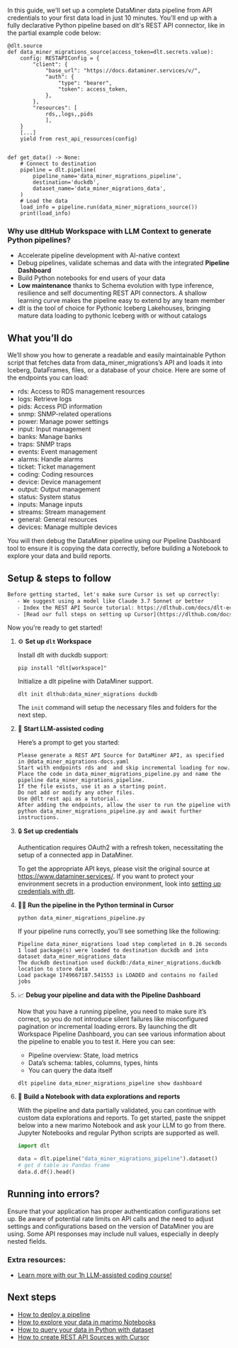 In this guide, we'll set up a complete DataMiner data pipeline from API credentials to your first data load in just 10 minutes. You'll end up with a fully declarative Python pipeline based on dlt's REST API connector, like in the partial example code below:

```python-outcome
@dlt.source
def data_miner_migrations_source(access_token=dlt.secrets.value):
    config: RESTAPIConfig = {
        "client": {
            "base_url": "https://docs.dataminer.services/v/",
            "auth": {
                "type": "bearer",
                "token": access_token,
            },
        },
        "resources": [
            rds,,logs,,pids
            ],
    }
    [...]
    yield from rest_api_resources(config)


def get_data() -> None:
    # Connect to destination
    pipeline = dlt.pipeline(
        pipeline_name='data_miner_migrations_pipeline',
        destination='duckdb',
        dataset_name='data_miner_migrations_data', 
    )
    # Load the data
    load_info = pipeline.run(data_miner_migrations_source())
    print(load_info) 
```

### Why use dltHub Workspace with LLM Context to generate Python pipelines?

- Accelerate pipeline development with AI-native context
- Debug pipelines, validate schemas and data with the integrated **Pipeline Dashboard**
- Build Python notebooks for end users of your data
- **Low maintenance** thanks to Schema evolution with type inference, resilience and self documenting REST API connectors. A shallow learning curve makes the pipeline easy to extend by any team member
- dlt is the tool of choice for Pythonic Iceberg Lakehouses, bringing mature data loading to pythonic Iceberg with or without catalogs

## What you’ll do

We’ll show you how to generate a readable and easily maintainable Python script that fetches data from data_miner_migrations’s API and loads it into Iceberg, DataFrames, files, or a database of your choice. Here are some of the endpoints you can load:

- rds: Access to RDS management resources
- logs: Retrieve logs
- pids: Access PID information
- snmp: SNMP-related operations
- power: Manage power settings
- input: Input management
- banks: Manage banks
- traps: SNMP traps
- events: Event management
- alarms: Handle alarms
- ticket: Ticket management
- coding: Coding resources
- device: Device management
- output: Output management
- status: System status
- inputs: Manage inputs
- streams: Stream management
- general: General resources
- devices: Manage multiple devices

You will then debug the DataMiner pipeline using our Pipeline Dashboard tool to ensure it is copying the data correctly, before building a Notebook to explore your data and build reports.

## Setup & steps to follow

```default
Before getting started, let's make sure Cursor is set up correctly:
   - We suggest using a model like Claude 3.7 Sonnet or better
   - Index the REST API Source tutorial: https://dlthub.com/docs/dlt-ecosystem/verified-sources/rest_api/ and add it to context as **@dlt rest api**
   - [Read our full steps on setting up Cursor](https://dlthub.com/docs/dlt-ecosystem/llm-tooling/cursor-restapi#23-configuring-cursor-with-documentation)
```

Now you're ready to get started!

1. ⚙️ **Set up `dlt` Workspace**
    
    Install dlt with duckdb support:
    ```shell
    pip install "dlt[workspace]"
    ```

    Initialize a dlt pipeline with DataMiner support.
    ```shell
    dlt init dlthub:data_miner_migrations duckdb
    ```

    The `init` command will setup the necessary files and folders for the next step.
    
2. 🤠 **Start LLM-assisted coding**
    
    Here’s a prompt to get you started:
    
    ```prompt
    Please generate a REST API Source for DataMiner API, as specified in @data_miner_migrations-docs.yaml 
    Start with endpoints rds and  and skip incremental loading for now. 
    Place the code in data_miner_migrations_pipeline.py and name the pipeline data_miner_migrations_pipeline. 
    If the file exists, use it as a starting point. 
    Do not add or modify any other files. 
    Use @dlt rest api as a tutorial. 
    After adding the endpoints, allow the user to run the pipeline with python data_miner_migrations_pipeline.py and await further instructions.
    ```

    
3. 🔒 **Set up credentials** 
    
    Authentication requires OAuth2 with a refresh token, necessitating the setup of a connected app in DataMiner.
    
    To get the appropriate API keys, please visit the original source at https://www.dataminer.services/.
    If you want to protect your environment secrets in a production environment, look into [setting up credentials with dlt](https://dlthub.com/docs/walkthroughs/add_credentials).
    
4. 🏃‍♀️ **Run the pipeline in the Python terminal in Cursor**
    
    ```shell
    python data_miner_migrations_pipeline.py
    ```
    
    If your pipeline runs correctly, you’ll see something like the following:
    
    ```shell
    Pipeline data_miner_migrations load step completed in 0.26 seconds
    1 load package(s) were loaded to destination duckdb and into dataset data_miner_migrations_data
    The duckdb destination used duckdb:/data_miner_migrations.duckdb location to store data
    Load package 1749667187.541553 is LOADED and contains no failed jobs
    ```
    
5. 📈 **Debug your pipeline and data with the Pipeline Dashboard**

    Now that you have a running pipeline, you need to make sure it’s correct, so you do not introduce silent failures like misconfigured pagination or incremental loading errors. By launching the dlt Workspace Pipeline Dashboard, you can see various information about the pipeline to enable you to test it. Here you can see:
    - Pipeline overview: State, load metrics
    - Data’s schema: tables, columns, types, hints
    - You can query the data itself
    
    ```shell
    dlt pipeline data_miner_migrations_pipeline show dashboard
    ```
    
6. 🐍 **Build a Notebook with data explorations and reports**

    With the pipeline and data partially validated, you can continue with custom data explorations and reports. To get started, paste the snippet below into a new marimo Notebook and ask your LLM to go from there. Jupyter Notebooks and regular Python scripts are supported as well.

    
    ```python
    import dlt

   data = dlt.pipeline("data_miner_migrations_pipeline").dataset()
   # get d table as Pandas frame
   data.d.df().head()
    ```

## Running into errors?

Ensure that your application has proper authentication configurations set up. Be aware of potential rate limits on API calls and the need to adjust settings and configurations based on the version of DataMiner you are using. Some API responses may include null values, especially in deeply nested fields.

### Extra resources:

- [Learn more with our 1h LLM-assisted coding course!](https://www.youtube.com/watch?v=GGid70rnJuM)

## Next steps

- [How to deploy a pipeline](https://dlthub.com/docs/walkthroughs/deploy-a-pipeline)
- [How to explore your data in marimo Notebooks](https://dlthub.com/docs/general-usage/dataset-access/marimo)
- [How to query your data in Python with dataset](https://dlthub.com/docs/general-usage/dataset-access/dataset)
- [How to create REST API Sources with Cursor](https://dlthub.com/docs/dlt-ecosystem/llm-tooling/cursor-restapi)
